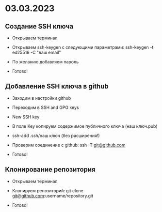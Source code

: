 # 03.03.2023

## Создание SSH ключа

* Открываем терминал

* Открываем ssh-keygen с следующими параметрами: ssh-keygen -t ed25519 -C "ваш email"

* По желанию добавляем пароль

* Готово!
## Добавление SSH ключа в github

* Заходим в настройки github

* Переходим в SSH and GPG keys

* New SSH key

* В поле Key копируем содержимое публичного ключа (наш ключ.pub)

* ssh-add .ssh/наш ключ (без расширения!)

* Проверим соединение с github: ssh -T git@github.com

* Готово!

## Клонирование репозитория

* Открываем терминал

* Клонируем репозиторий: git clone git@github.com:username/repository.git

* Готово!